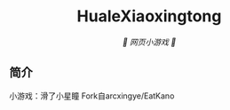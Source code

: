 <p align="center">
</p>
<div align="center">

# HualeXiaoxingtong

_🦌 网页小游戏 🥛_

</div>


## 简介

小游戏：滑了小星瞳
Fork自arcxingye/EatKano

